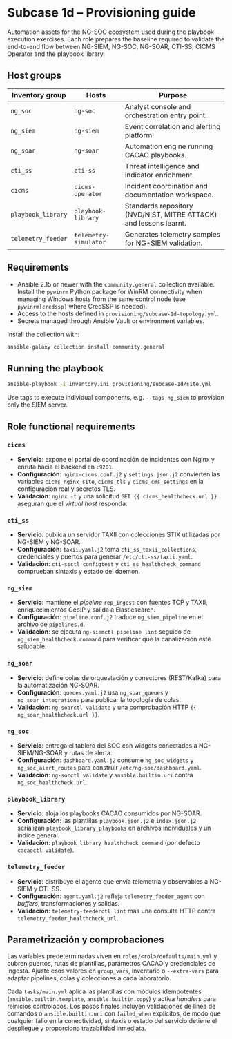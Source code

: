 # Subcase 1d – Provisioning guide

Automation assets for the NG-SOC ecosystem used during the playbook execution exercises. Each role prepares the baseline required to validate the end-to-end flow between NG-SIEM, NG-SOC, NG-SOAR, CTI-SS, CICMS Operator and the playbook library.

## Host groups

| Inventory group | Hosts | Purpose |
| --- | --- | --- |
| `ng_soc` | `ng-soc` | Analyst console and orchestration entry point. |
| `ng_siem` | `ng-siem` | Event correlation and alerting platform. |
| `ng_soar` | `ng-soar` | Automation engine running CACAO playbooks. |
| `cti_ss` | `cti-ss` | Threat intelligence and indicator enrichment. |
| `cicms` | `cicms-operator` | Incident coordination and documentation workspace. |
| `playbook_library` | `playbook-library` | Standards repository (NVD/NIST, MITRE ATT&CK) and lessons learnt. |
| `telemetry_feeder` | `telemetry-simulator` | Generates telemetry samples for NG-SIEM validation. |

## Requirements

- Ansible 2.15 or newer with the `community.general` collection available. Install the `pywinrm` Python package for WinRM connectivity when managing Windows hosts from the same control node (use `pywinrm[credssp]` where CredSSP is needed).
- Access to the hosts defined in `provisioning/subcase-1d-topology.yml`.
- Secrets managed through Ansible Vault or environment variables.

Install the collection with:

```bash
ansible-galaxy collection install community.general
```

## Running the playbook

```bash
ansible-playbook -i inventory.ini provisioning/subcase-1d/site.yml
```

Use tags to execute individual components, e.g. `--tags ng_siem` to provision only the SIEM server.

## Role functional requirements

### `cicms`
- **Servicio**: expone el portal de coordinación de incidentes con Nginx y enruta hacia el backend en `:9201`.
- **Configuración**: `nginx-cicms.conf.j2` y `settings.json.j2` convierten las variables `cicms_nginx_site`, `cicms_tls` y `cicms_cms_settings` en la configuración real y secretos TLS.
- **Validación**: `nginx -t` y una solicitud `GET {{ cicms_healthcheck.url }}` aseguran que el *virtual host* responda.

### `cti_ss`
- **Servicio**: publica un servidor TAXII con colecciones STIX utilizadas por NG-SIEM y NG-SOAR.
- **Configuración**: `taxii.yaml.j2` toma `cti_ss_taxii_collections`, credenciales y puertos para generar `/etc/cti-ss/taxii.yaml`.
- **Validación**: `cti-ssctl configtest` y `cti_ss_healthcheck_command` comprueban sintaxis y estado del daemon.

### `ng_siem`
- **Servicio**: mantiene el *pipeline* `rep_ingest` con fuentes TCP y TAXII, enriquecimientos GeoIP y salida a Elasticsearch.
- **Configuración**: `pipeline.conf.j2` traduce `ng_siem_pipeline` en el archivo de `pipelines.d`.
- **Validación**: se ejecuta `ng-siemctl pipeline lint` seguido de `ng_siem_healthcheck.command` para verificar que la canalización esté saludable.

### `ng_soar`
- **Servicio**: define colas de orquestación y conectores (REST/Kafka) para la automatización NG-SOAR.
- **Configuración**: `queues.yaml.j2` usa `ng_soar_queues` y `ng_soar_integrations` para publicar la topología de colas.
- **Validación**: `ng-soarctl validate` y una comprobación HTTP `{{ ng_soar_healthcheck.url }}`.

### `ng_soc`
- **Servicio**: entrega el tablero del SOC con widgets conectados a NG-SIEM/NG-SOAR y rutas de alerta.
- **Configuración**: `dashboard.yaml.j2` consume `ng_soc_widgets` y `ng_soc_alert_routes` para construir `/etc/ng-soc/dashboard.yaml`.
- **Validación**: `ng-socctl validate` y `ansible.builtin.uri` contra `ng_soc_healthcheck.url`.

### `playbook_library`
- **Servicio**: aloja los playbooks CACAO consumidos por NG-SOAR.
- **Configuración**: las plantillas `playbook.json.j2` e `index.json.j2` serializan `playbook_library_playbooks` en archivos individuales y un índice general.
- **Validación**: `playbook_library_healthcheck_command` (por defecto `cacaoctl validate`).

### `telemetry_feeder`
- **Servicio**: distribuye el agente que envía telemetría y observables a NG-SIEM y CTI-SS.
- **Configuración**: `agent.yaml.j2` refleja `telemetry_feeder_agent` con *buffers*, transformaciones y salidas.
- **Validación**: `telemetry-feederctl lint` más una consulta HTTP contra `telemetry_feeder_healthcheck_url`.

## Parametrización y comprobaciones

Las variables predeterminadas viven en `roles/<rol>/defaults/main.yml` y cubren puertos, rutas de plantillas, parámetros CACAO y credenciales de ingesta. Ajuste esos valores en `group_vars`, inventario o `--extra-vars` para adaptar pipelines, colas y colecciones a cada laboratorio.

Cada `tasks/main.yml` aplica las plantillas con módulos idempotentes (`ansible.builtin.template`, `ansible.builtin.copy`) y activa *handlers* para reinicios controlados. Los pasos finales incluyen validaciones de línea de comandos o `ansible.builtin.uri` con `failed_when` explícitos, de modo que cualquier fallo en la conectividad, sintaxis o estado del servicio detiene el despliegue y proporciona trazabilidad inmediata.
